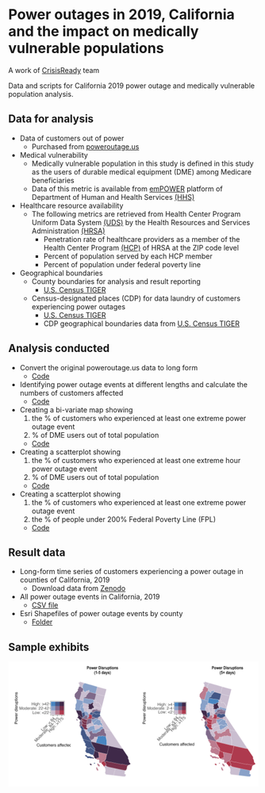 # Power outages in 2019, California and the impact on medically vulnerable populations


A work of [CrisisReady](https://www.crisisready.io/) team

Data and scripts for California 2019 power outage and medically vulnerable population analysis.

## Data for analysis
- Data of customers out of power
  - Purchased from [poweroutage.us](https://poweroutage.us/)
- Medical vulnerability
  - Medically vulnerable population in this study is defined in this study as the users of durable medical equipment (DME) among Medicare beneficiaries
  - Data of this metric is available from [emPOWER](https://empowerprogram.hhs.gov/) platform of Department of Human and Health Services [(HHS)](https://www.hhs.gov/)
- Healthcare resource availability
  - The following metrics are retrieved from Health Center Program Uniform Data System [(UDS)](https://data.hrsa.gov/tools/data-reporting/program-data) by the Health Resources and Services Administration [(HRSA)](https://www.hrsa.gov/)
    - Penetration rate of healthcare providers as a member of the Health Center Program [(HCP)](https://bphc.hrsa.gov/) of HRSA at the ZIP code level
    - Percent of population served by each HCP member
    - Percent of population under federal poverty line
- Geographical boundaries
  - County boundaries for analysis and result reporting
    - [U.S. Census TIGER](https://www.census.gov/geographies/mapping-files/time-series/geo/tiger-line-file.html)
  - Census-designated places (CDP) for data laundry of customers experiencing power outages
    - [U.S. Census TIGER](https://www.census.gov/geographies/mapping-files/time-series/geo/tiger-line-file.html)
    - CDP geographical boundaries data from [U.S. Census TIGER](https://www2.census.gov/geo/tiger/TIGER_RD18/LAYER/PLACE/tl_rd22_06_place.zip)

## Analysis conducted
- Convert the original poweroutage.us data to long form
  - [Code](https://github.com/jiashenyue/ca-poweroutage-medical-vulnerable-pop/blob/main/code/00_long_form_data_gen.nb.html)
- Identifying power outage events at different lengths and calculate the numbers of customers affected
  - [Code](https://github.com/jiashenyue/ca-poweroutage-medical-vulnerable-pop/blob/main/code/01_generate_outage_events.nb.html)
- Creating a bi-variate map showing
  1. the % of customers who experienced at least one extreme power outage event
  2. % of DME users out of total population
  - [Code](https://github.com/jiashenyue/ca-poweroutage-medical-vulnerable-pop/blob/main/code/04_bivariate_county_map.nb.html)
- Creating a scatterplot showing
  1. the % of customers who experienced at least one extreme hour power outage event
  2. % of DME users out of total population
  - [Code](https://github.com/jiashenyue/ca-poweroutage-medical-vulnerable-pop/blob/main/code/05_scatterplot_extreme_events_medically_vulnerables.nb.html)
- Creating a scatterplot showing
  1. the % of customers who experienced at least one extreme power outage event
  2. the % of people under 200% Federal Poverty Line (FPL)
  - [Code](https://github.com/jiashenyue/ca-poweroutage-medical-vulnerable-pop/blob/main/code/06_scatterplot_extreme_events_low_income.nb.html)

## Result data
- Long-form time series of customers experiencing a power outage in counties of California, 2019
  - Download data from [Zenodo](https://zenodo.org/records/10198709)
- All power outage events in California, 2019
  - [CSV file](https://github.com/jiashenyue/ca-poweroutage-medical-vulnerable-pop/blob/main/result/power-outage-events/ca_pct_household_oop_new_def.csv)
- Esri Shapefiles of power outage events by county
  - [Folder](https://github.com/jiashenyue/ca-poweroutage-medical-vulnerable-pop/tree/main/result/shapefile-power-outage-diff-length)

## Sample exhibits

![image](https://github.com/jiashenyue/ca-poweroutage-medical-vulnerable-pop/blob/main/plot/01_bivariate_map.png)
